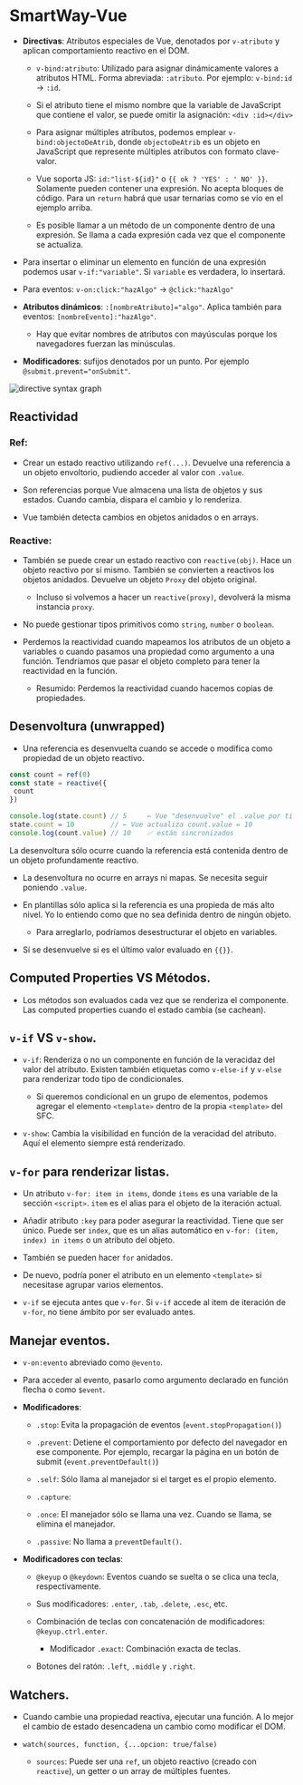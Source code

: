 # SmartWay-Vue

- **Directivas**: Atributos especiales de Vue, denotados por `v-atributo` y aplican comportamiento reactivo en el DOM.
  
  - `v-bind:atributo`: Utilizado para asignar dinámicamente valores a atributos HTML. Forma abreviada: `:atributo`. Por ejemplo: `v-bind:id` -> `:id`.
  
  - Si el atributo tiene el mismo nombre que la variable de JavaScript que contiene el valor, se puede omitir la asignación:  `<div :id></div>`
  
  - Para asignar múltiples atributos, podemos emplear `v-bind:objectoDeAtrib`, donde `objectoDeAtrib` es un objeto en JavaScript que represente múltiples atributos con formato clave-valor.
  
  - Vue soporta JS: `id:"list-${id}"` o `{{ ok ? 'YES' : ' NO' }}`. Solamente pueden contener una expresión. No acepta bloques de código. Para un `return` habrá que usar ternarias como se vio en el ejemplo arriba.
  
  - Es posible llamar a un método de un componente dentro de una expresión. Se llama a cada expresión cada vez que el componente se actualiza.

- Para insertar o eliminar un elemento en función de una expresión podemos usar `v-if:"variable"`. Si `variable` es verdadera, lo insertará.

- Para eventos: `v-on:click:"hazAlgo"` -> `@click:"hazAlgo"`

- **Atributos dinámicos**:  `:[nombreAtributo]="algo"`. Aplica también para eventos: `[nombreEvento]:"hazAlgo"`.
  
  - Hay que evitar nombres de atributos con mayúsculas porque los navegadores fuerzan las minúsculas.

- **Modificadores**: sufijos denotados por un punto. Por ejemplo `@submit.prevent="onSubmit"`.

![directive syntax graph](https://vuejs.org/assets/directive.DtZKvoAo.png)

## Reactividad

### Ref:

- Crear un estado reactivo utilizando `ref(...)`. Devuelve una referencia a un objeto envoltorio, pudiendo acceder al valor con `.value`.

- Son referencias porque Vue almacena una lista de objetos y sus estados. Cuando cambia, dispara el cambio y lo renderiza.

- Vue también detecta cambios en objetos anidados o en arrays.

### Reactive:

- También se puede crear un estado reactivo con `reactive(obj)`. Hace un objeto reactivo por sí mismo. También se convierten a reactivos los objetos anidados. Devuelve un objeto `Proxy` del objeto original. 
  
  - Incluso si volvemos a hacer un `reactive(proxy)`, devolverá la misma instancia `proxy`.

- No puede gestionar tipos primitivos como `string`, `number` o `boolean`.

- Perdemos la reactividad cuando mapeamos los atributos de un objeto a variables o cuando pasamos una propiedad como argumento a una función. Tendríamos que pasar el objeto completo para tener la reactividad en la función.
  
  - Resumido: Perdemos la reactividad cuando hacemos copias de propiedades.

## Desenvoltura (unwrapped)

- Una referencia es desenvuelta cuando se accede o modifica como propiedad de un objeto reactivo.

```javascript
const count = ref(0)
const state = reactive({
 count
})

console.log(state.count) // 5     ← Vue "desenvuelve" el .value por ti
state.count = 10         // ← Vue actualiza count.value = 10
console.log(count.value) // 10    ✅ están sincronizados
```

La desenvoltura sólo ocurre cuando la referencia está contenida dentro de un objeto profundamente reactivo.

- La desenvoltura no ocurre en arrays ni mapas. Se necesita seguir poniendo `.value`.

- En plantillas sólo aplica si la referencia es una propieda de más alto nivel. Yo lo entiendo como que no sea definida dentro de ningún objeto.
  
  - Para arreglarlo, podríamos desestructurar el objeto en variables.

- Sí se desenvuelve si es el último valor evaluado en `{{}}`.

## Computed Properties VS Métodos.

- Los métodos son evaluados cada vez que se renderiza el componente. Las computed properties cuando el estado cambia (se cachean).

## `v-if` VS `v-show`.

- `v-if`: Renderiza o no un componente en función de la veracidaz del valor del atributo. Existen también etiquetas como `v-else-if` y `v-else` para renderizar todo tipo de condicionales.
  
  - Si queremos condicional en un grupo de elementos, podemos agregar el elemento `<template>` dentro de la propia `<template>` del SFC.

- `v-show`: Cambia la visibilidad en función de la veracidad del atributo. Aquí el elemento siempre está renderizado.

## `v-for` para renderizar listas.

- Un atributo `v-for: item in items`, donde `items` es una variable de la sección `<script>`. `item` es el alias para el objeto de la iteración actual.

- Añadir atributo `:key` para poder asegurar la reactividad. Tiene que ser único. Puede ser `index`, que es un alias automático en `v-for: (item, index) in items` o un atributo del objeto.

- También se pueden hacer `for` anidados.

- De nuevo, podría poner el atributo en un elemento `<template>` si necesitase agrupar varios elementos.

- `v-if` se ejecuta antes que `v-for`. Si `v-if` accede al item de iteración de `v-for`, no tiene ámbito por ser evaluado antes.

## Manejar eventos.

- `v-on:evento` abreviado como `@evento`.

- Para acceder al evento, pasarlo como argumento declarado en función flecha o como `$event`.

- **Modificadores**: 
  
  - `.stop`: Evita la propagación de eventos (`event.stopPropagation()`)
  
  - `.prevent`: Detiene el comportamiento por defecto del navegador en ese componente. Por ejemplo, recargar la página en un botón de submit (`event.preventDefault()`)
  
  - `.self`: Sólo llama al manejador si el target es el propio elemento.
  
  - `.capture`:
  
  - `.once`: El manejador sólo se llama una vez. Cuando se llama, se elimina el manejador.
  
  - `.passive`: No llama a `preventDefault()`.

- **Modificadores con teclas**:
  
  - `@keyup` o `@keydown`: Eventos cuando se suelta o se clica una tecla, respectivamente.
  
  - Sus modificadores: `.enter`, `.tab`, `.delete`, `.esc`, etc.
  
  - Combinación de teclas con concatenación de modificadores: `@keyup.ctrl.enter`.
    
    - Modificador `.exact`: Combinación exacta de teclas.
  
  - Botones del ratón: `.left`, `.middle` y `.right`.

## Watchers.

- Cuando cambie una propiedad reactiva, ejecutar una función. A lo mejor el cambio de estado desencadena un cambio como modificar el DOM.

- `watch(sources, function, {...opcion: true/false)`
  
  - `sources`: Puede ser una `ref`, un objeto reactivo (creado con `reactive`), un getter o un array de múltiples fuentes.